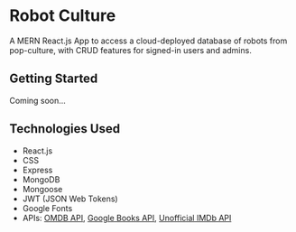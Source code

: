 # Robot Culture

A MERN React.js App to access a cloud-deployed database of robots from pop-culture, with CRUD features for signed-in users and admins.

## Getting Started
Coming soon...

## Technologies Used
* React.js
* CSS
* Express
* MongoDB
* Mongoose
* JWT (JSON Web Tokens)
* Google Fonts
* APIs: [OMDB API](http://omdbapi.com/), [Google Books API](https://developers.google.com/books), [Unofficial IMDb API](https://rapidapi.com/hmerritt/api/imdb-internet-movie-database-unofficial/details)
